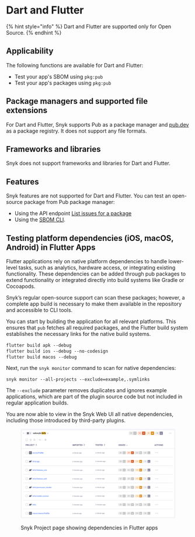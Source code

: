 # Dart and Flutter

{% hint style="info" %}
Dart and Flutter are supported only for Open Source.
{% endhint %}

## Applicability

The following functions are available for Dart and Flutter:

* Test your app's SBOM using `pkg:pub`
* Test your app's packages using `pkg:pub`

## Package managers and supported file extensions

For Dart and Flutter, Snyk supports Pub as a package manager and [pub.dev](https://pub.dev/) as a package registry. It does not support any file formats.

## Frameworks and libraries

Snyk does not support frameworks and libraries for Dart and Flutter.&#x20;

## Features

Snyk features are not supported for Dart and Flutter. You can test an open-source package from Pub package manager:

* Using the API endpoint [List issues for a package](../snyk-api/reference/issues.md#orgs-org_id-packages-purl-issues)
* Using the [SBOM CLI](../cli-ide-and-ci-cd-integrations/snyk-cli/commands/sbom.md).

## Testing platform dependencies (iOS, macOS, Android) in Flutter Apps

Flutter applications rely on native platform dependencies to handle lower-level tasks, such as analytics, hardware access, or integrating existing functionality. These dependencies can be added through pub packages to extend functionality or integrated directly into build systems like Gradle or Cocoapods.

Snyk’s regular open-source support can scan these packages; however, a complete app build is necessary to make them available in the repository and accessible to CLI tools.

You can start by building the application for all relevant platforms. This ensures that `pub` fetches all required packages, and the Flutter build system establishes the necessary links for the native build systems.

```
flutter build apk --debug
flutter build ios --debug --no-codesign
flutter build macos --debug
```

Next, run the `snyk monitor` command to scan for native dependencies:

```
snyk monitor --all-projects --exclude=example,.symlinks
```

The `--exclude` parameter removes duplicates and ignores example applications, which are part of the plugin source code but not included in regular application builds.

You are now able to view in the Snyk Web UI all native dependencies, including those introduced by third-party plugins.

<figure><img src="../.gitbook/assets/image (571).png" alt=""><figcaption><p>Snyk Project page showing dependencies in Flutter apps</p></figcaption></figure>
